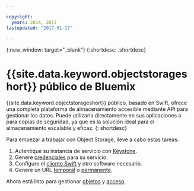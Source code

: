 ```yaml
---

copyright:
  years: 2014, 2017
lastupdated: "2017-01-17"

---
```

{:new_window: target="_blank"}
{:shortdesc: .shortdesc}

# {{site.data.keyword.objectstorageshort}} público de Bluemix

{{site.data.keyword.objectstorageshort}} público, basado en Swift, ofrece una completa plataforma de almacenamiento accesible mediante API para gestionar los datos. Puede utilizarla directamente en sus aplicaciones o para copias de seguridad, ya que es la solución ideal para el almacenamiento escalable y eficaz.
{: shortdesc}

Para empezar a trabajar con Object Storage, lleve a cabo estas tareas: 

1. Autentique su instancia de servicio con [Keystone](/docs/services/ObjectStorage/os_authenticate.html).
2. Genere [credenciales](/docs/services/ObjectStorage/os_credentials.html) para su servicio. 
3. Configure el [cliente Swift](/docs/services/ObjectStorage/os_configuring.html) y otro software necesario. 
4. Genere un URL [temporal](/docs/services/ObjectStorage/os_tempurl.html) o [permanente](/docs/services/ObjectStorage/os_constructing.html). 

Ahora está listo para gestionar [objetos](/docs/services/ObjectStorage/os_managing.html) y [acceso](/docs/services/ObjectStorage/os_security.html).

